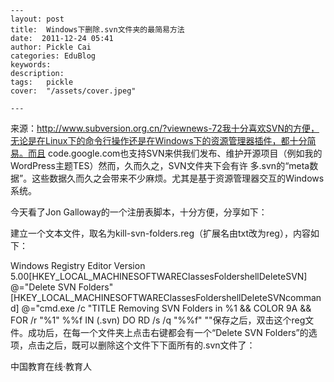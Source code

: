 
    ---
    layout: post  
    title:  Windows下删除.svn文件夹的最简易方法  
    date:  2011-12-24 05:41  
    author: Pickle Cai  
    categories: EduBlog  
    keywords: 
    description:   
    tags:	pickle   
    cover:  "/assets/cover.jpeg"  

    ---  
    
来源：http://www.subversion.org.cn/?viewnews-72我十分喜欢SVN的方便，无论是在Linux下的命令行操作还是在Windows下的资源管理器插件，都十分简易。而且 code.google.com也支持SVN来供我们发布、维护开源项目（例如我的WordPress主题TES）然而，久而久之，SVN文件夹下会有许 多.svn的“meta数据”。这些数据久而久之会带来不少麻烦。尤其是基于资源管理器交互的Windows系统。

今天看了Jon Galloway的一个注册表脚本，十分方便，分享如下：

建立一个文本文件，取名为kill-svn-folders.reg（扩展名由txt改为reg），内容如下：

Windows Registry Editor Version 5.00[HKEY_LOCAL_MACHINESOFTWAREClassesFoldershellDeleteSVN] @="Delete SVN Folders"[HKEY_LOCAL_MACHINESOFTWAREClassesFoldershellDeleteSVNcommand] @="cmd.exe /c "TITLE Removing SVN Folders in %1 && COLOR 9A && FOR /r "%1" %%f IN (.svn) DO RD /s /q "%%f" ""保存之后，双击这个reg文件。成功后，在每一个文件夹上点击右键都会有一个“Delete SVN Folders”的选项，点击之后，既可以删除这个文件下下面所有的.svn文件了：

		

		    
 中国教育在线·教育人

